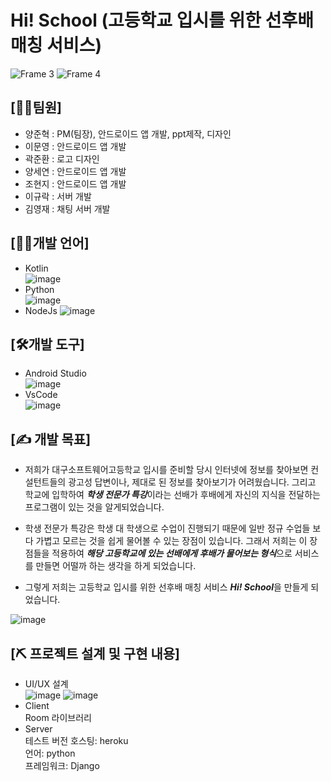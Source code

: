 # Hi! School (고등학교 입시를 위한 선후배 매칭 서비스)
![Frame 3](https://user-images.githubusercontent.com/56965398/104407081-2c3b1880-55a4-11eb-8df1-60d831e22af2.png)
![Frame 4](https://user-images.githubusercontent.com/56965398/104407113-3fe67f00-55a4-11eb-9587-2681240126a1.png)   

## [👩‍👨‍팀원]
- 양준혁 : PM(팀장), 안드로이드 앱 개발, ppt제작, 디자인
- 이문영 : 안드로이드 앱 개발
- 곽준환 : 로고 디자인
- 양세연 : 안드로이드 앱 개발
- 조현지 : 안드로이드 앱 개발
- 이규락 : 서버 개발
- 김영재 : 채팅 서버 개발   

## [👨‍💻개발 언어]
- Kotlin   
![image](https://user-images.githubusercontent.com/56965398/104442284-30812900-55d8-11eb-9a62-6e0a3662ee78.png)
- Python   
![image](https://user-images.githubusercontent.com/56965398/104442484-776f1e80-55d8-11eb-9235-60caee092883.png)
- NodeJs
![image](https://user-images.githubusercontent.com/56965398/104442609-a7b6bd00-55d8-11eb-9789-9dbca9e8d3ae.png)   

## [🛠개발 도구]
- Android Studio  
![image](https://user-images.githubusercontent.com/56965398/104442860-0419dc80-55d9-11eb-9e18-37877e1c49e1.png)
- VsCode  
![image](https://user-images.githubusercontent.com/56965398/104442943-1d228d80-55d9-11eb-9808-112595d5913d.png)   

## [✍ 개발 목표]
- 저희가 대구소프트웨어고등학교 입시를 준비할 당시 인터넷에 정보를 찾아보면 컨설턴트들의 광고성 답변이나, 제대로 된 정보를 찾아보기가 어려웠습니다. 그리고 학교에 입학하여 ***학생 전문가 특강***이라는 선배가 후배에게 자신의 지식을 전달하는 프로그램이 있는 것을 알게되었습니다.    

- 학생 전문가 특강은 학생 대 학생으로 수업이 진행되기 때문에 일반 정규 수업들 보다 가볍고 모르는 것을 쉽게 물어볼 수 있는 장점이 있습니다. 그래서 저희는 이 장점들을 적용하여 ***해당 고등학교에 있는 선배에게 후배가 물어보는 형식***으로 서비스를 만들면 어떨까 하는 생각을 하게 되었습니다.     

- 그렇게 저희는 고등학교 입시를 위한 선후배 매칭 서비스 ***Hi! School***을 만들게 되었습니다.   

![image](https://user-images.githubusercontent.com/56965398/104444169-c4ec8b00-55da-11eb-915f-d31a1a2d0147.png)   

## [⛏ 프로젝트 설계 및 구현 내용]   
- UI/UX 설계   
![image](https://user-images.githubusercontent.com/56965398/104445149-206b4880-55dc-11eb-8e4e-ec8912934d97.png)
![image](https://user-images.githubusercontent.com/56965398/104445548-940d5580-55dc-11eb-9dd8-3dfbebaf2347.png)
- Client  
Room 라이브러리
- Server  
테스트 버전 호스팅: heroku  
언어: python  
프레임워크: Django  
